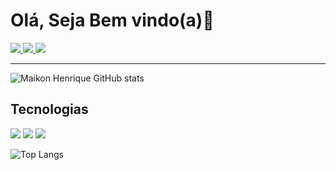 <h1>  Olá, Seja Bem vindo(a)🫡 </h1>

<a href="https://www.linkedin.com/in/maikon-henrique-856bb5212/"> 
    <img src="https://img.shields.io/badge/LinkedIn-0077B5?style=for-the-badge&logo=linkedin&logoColor=white" >
</a> 
<a href="https://mailto:maikonhenrique189@gmail.com">
    <img src="https://img.shields.io/badge/Gmail-D14836?style=for-the-badge&logo=gmail&logoColor=white">
</a>
<a href="https://www.instagram.com/maikonhenriqu8/">    
    <img src="https://img.shields.io/badge/Instagram-E4405F?style=for-the-badge&logo=instagram&logoColor=white">
</a>
<hr>

![Maikon Henrique GitHub stats](https://github-readme-stats.vercel.app/api?username=maikonhenriqu9&show_icons=true&theme=dracula)

<h2>Tecnologias</h2>
<div align="left">
  <img  src="https://img.shields.io/badge/JavaScript-F7DF1E?style=for-the-badge&logo=javascript&logoColor=black"> 
  <img  src="https://img.shields.io/badge/HTML-239120?style=for-the-badge&logo=html5&logoColor=white">
  <img src="https://img.shields.io/badge/CSS3-1572B6?style=for-the-badge&logo=css3&logoColor=white">
</div>

![Top Langs](https://github-readme-stats.vercel.app/api/top-langs/?username=maikonhenriqu9&layout=compact)
